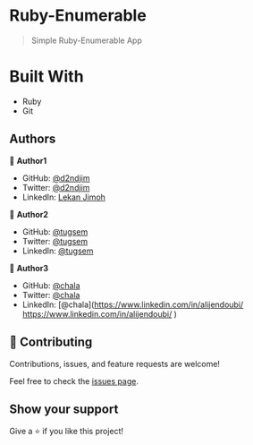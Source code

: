 # Ruby-Enumerable

> Simple Ruby-Enumerable App
# Built With

- Ruby
- Git


## Authors

👤 **Author1**

- GitHub: [@d2ndjim](https://github.com/d2ndjim)
- Twitter: [@d2ndjim](https://twitter.com/d2ndjim_)
- LinkedIn: [Lekan Jimoh](https://linkedin.com/in/lekanj)

👤 **Author2**

- GitHub: [@tugsem](https://github.com/tugsem)
- Twitter: [@tugsem](https://twitter.com/saranlitugsem)
- LinkedIn: [@tugsem](https://linkedin.com/in/tugsem)

👤 **Author3**

- GitHub: [@chala](https://github.com/ichala)
- Twitter: [@chala](https://twitter.com/_ichala
)
- LinkedIn: [@chala](https://www.linkedin.com/in/alijendoubi/
https://www.linkedin.com/in/alijendoubi/
)

## 🤝 Contributing

Contributions, issues, and feature requests are welcome!

Feel free to check the [issues page](../../issues/).

## Show your support

Give a ⭐️ if you like this project!
